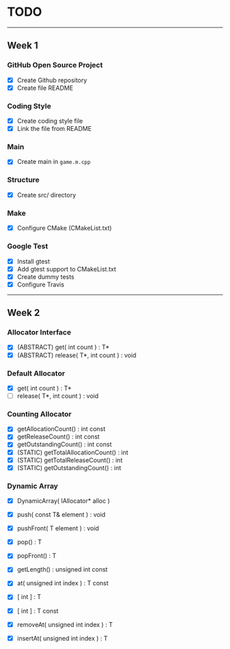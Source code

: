 # TODO

---

## Week 1

### GitHub Open Source Project
- [x] Create Github repository
- [x] Create file README

### Coding Style
- [x] Create coding style file
- [x] Link the file from README

### Main
- [x] Create main in `game.m.cpp`

### Structure
- [x] Create src/ directory

### Make
- [x] Configure CMake (CMakeList.txt)

### Google Test
- [x] Install gtest
- [x] Add gtest support to CMakeList.txt
- [x] Create dummy tests
- [x] Configure Travis

---

## Week 2

### Allocator Interface

- [x] \(ABSTRACT\) get( int count ) : T\*
- [x] \(ABSTRACT\) release( T\*, int count ) : void

### Default Allocator

- [x] get( int count ) : T\*
- [ ] release( T\*, int count ) : void

### Counting Allocator

- [x] getAllocationCount() : int const
- [x] getReleaseCount() : int const
- [x] getOutstandingCount() : int const
- [x] \(STATIC\) getTotalAllocationCount() : int
- [x] \(STATIC\) getTotalReleaseCount() : int
- [x] \(STATIC\) getOutstandingCount() : int

### Dynamic Array

- [x] DynamicArray( IAllocator\* alloc )
- [x] push( const T& element ) : void
- [x] pushFront( T element ) : void
- [x] pop() : T
- [x] popFront() : T
- [x] getLength() : unsigned int const
- [x] at( unsigned int index ) : T const
- [x] \[ int \] : T
- [x] \[ int \] : T const
- [x] removeAt( unsigned int index ) : T
- [x] insertAt( unsigned int index ) : T

